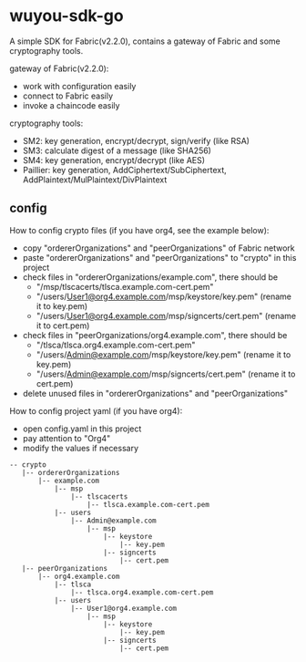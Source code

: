 # wuyou-sdk-go

A simple SDK for Fabric(v2.2.0), contains a gateway of Fabric and some cryptography tools.

gateway of Fabric(v2.2.0):
* work with configuration easily
* connect to Fabric easily
* invoke a chaincode easily

cryptography tools:
* SM2: key generation, encrypt/decrypt, sign/verify (like RSA)
* SM3: calculate digest of a message (like SHA256)
* SM4: key generation, encrypt/decrypt (like AES)
* Paillier: key generation, AddCiphertext/SubCiphertext, AddPlaintext/MulPlaintext/DivPlaintext

## config

How to config crypto files (if you have org4, see the example below):
* copy "ordererOrganizations" and "peerOrganizations" of Fabric network
* paste "ordererOrganizations" and "peerOrganizations" to "crypto" in this project
* check files in "ordererOrganizations/example.com", there should be
  - "/msp/tlscacerts/tlsca.example.com-cert.pem"
  - "/users/User1@org4.example.com/msp/keystore/key.pem"   (rename it to key.pem)
  - "/users/User1@org4.example.com/msp/signcerts/cert.pem" (rename it to cert.pem)
* check files in "peerOrganizations/org4.example.com", there should be
  - "/tlsca/tlsca.org4.example.com-cert.pem"
  - "/users/Admin@example.com/msp/keystore/key.pem"   (rename it to key.pem)
  - "/users/Admin@example.com/msp/signcerts/cert.pem" (rename it to cert.pem)
* delete unused files in "ordererOrganizations" and "peerOrganizations"

How to config project yaml (if you have org4):
* open config.yaml in this project
* pay attention to "Org4"
* modify the values if necessary

```
-- crypto
   |-- ordererOrganizations
       |-- example.com
           |-- msp
               |-- tlscacerts
                   |-- tlsca.example.com-cert.pem
           |-- users
               |-- Admin@example.com
                   |-- msp
                       |-- keystore
                           |-- key.pem
                       |-- signcerts
                           |-- cert.pem
   |-- peerOrganizations
       |-- org4.example.com
           |-- tlsca
               |-- tlsca.org4.example.com-cert.pem
           |-- users
               |-- User1@org4.example.com
                   |-- msp
                       |-- keystore
                           |-- key.pem
                       |-- signcerts
                           |-- cert.pem
```
